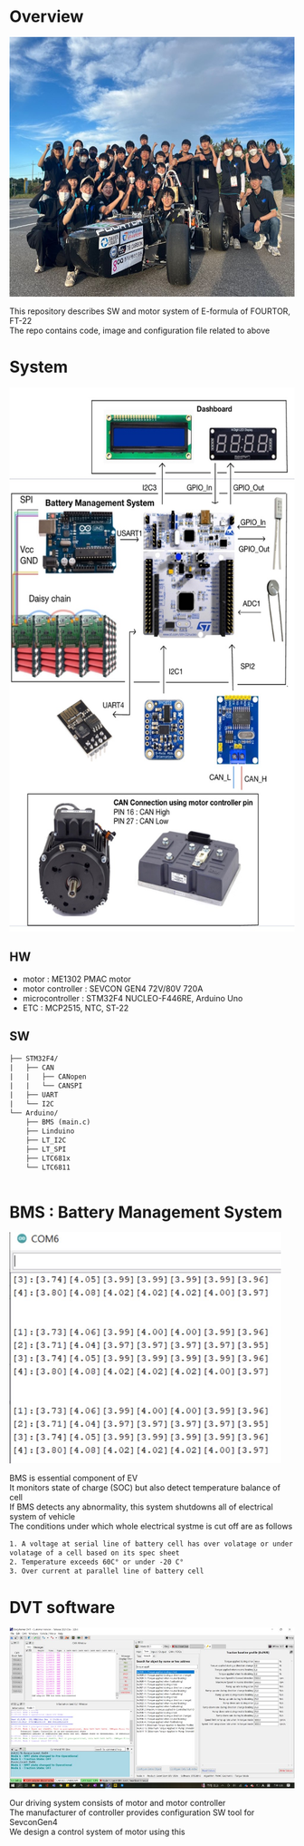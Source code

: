 # Overview
<p align="center">
<img src="https://github.com/HAMA-DL-dev/FT-22/blob/64bb92614b4bfcdb47568e86b827a70eea782b26/assets/2022%20team%20FOURTOR.jpg" width="640" height="458">
</p>

This repository describes SW and motor system of E-formula of FOURTOR, FT-22 <br>
The repo contains code, image and configuration file related to above

# System

<p align="center">
<img src="https://github.com/HAMA-DL-dev/FT-22/blob/e5e4e89bdf81dd31018656f4f53cc7d268217e8e/assets/system%20diagram.jpg" width="585" height="960">
</p>

## HW 
- motor : ME1302 PMAC motor
- motor controller : SEVCON GEN4 72V/80V 720A
- microcontroller : STM32F4 NUCLEO-F446RE, Arduino Uno
- ETC : MCP2515, NTC, ST-22

## SW
``` 
├── STM32F4/
|   ├── CAN
|   |   ├── CANopen
|   |   └── CANSPI
|   ├── UART
|   └── I2C
└── Arduino/
    ├── BMS (main.c)
    ├── Linduino
    ├── LT_I2C
    ├── LT_SPI
    ├── LTC681x
    └── LTC6811
    
```
# BMS : Battery Management System

<img src="https://github.com/HAMA-DL-dev/FT-22/blob/e5e4e89bdf81dd31018656f4f53cc7d268217e8e/assets/voltage%20output.jpg" width="480" height="408">

BMS is essential component of EV <br>
It monitors state of charge (SOC) but also detect temperature balance of cell <br>
If BMS detects any abnormality, this system shutdowns all of electrical system of vehicle <br>
The conditions under which whole electrical systme is cut off are as follows 
```
1. A voltage at serial line of battery cell has over volatage or under volatage of a cell based on its spec sheet
2. Temperature exceeds 60C° or under -20 C°
3. Over current at parallel line of battery cell
```

# DVT software 
![DVT software](https://github.com/HAMA-DL-dev/FT-22/blob/e5e4e89bdf81dd31018656f4f53cc7d268217e8e/assets/DVT%20software.jpg)

Our driving system consists of motor and motor controller <br>
The manufacturer of controller provides configuration SW tool for SevconGen4 <br>
We design a control system of motor using this
